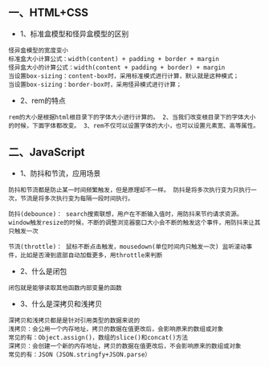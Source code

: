 ## 一、HTML+CSS
+ 1、标准盒模型和怪异盒模型的区别
```
怪异盒模型的宽度变小
标准盒大小计算公式：width(content) + padding + border + margin 
怪异盒大小的计算公式：width(content + padding + border) + margin
当设置box-sizing：content-box时，采用标准模式进行计算，默认就是这种模式；
当设置box-sizing：border-box时，采用怪异模式进行计算；
```

+ 2、rem的特点
```
rem的大小是根据html根目录下的字体大小进行计算的。 2、当我们改变根目录下的字体大小的时候，下面字体都改变。 3、rem不仅可以设置字体的大小，也可以设置元素宽、高等属性。
```

## 二、JavaScript

+ 1、防抖和节流，应用场景
```
防抖和节流都是防止某一时间频繁触发，但是原理却不一样。 防抖是将多次执行变为只执行一次，节流是将多次执行变为每隔一段时间执行。

防抖(debounce)： search搜索联想，用户在不断输入值时，用防抖来节约请求资源。 window触发resize的时候，不断的调整浏览器窗口大小会不断的触发这个事件，用防抖来让其只触发一次

节流(throttle)： 鼠标不断点击触发，mousedown(单位时间内只触发一次) 监听滚动事件，比如是否滑到底部自动加载更多，用throttle来判断
```
+ 2、什么是闭包
```
闭包就是能够读取其他函数内部变量的函数
```

+ 3、什么是深拷贝和浅拷贝
```
深拷贝和浅拷贝都是是针对引用类型的数据来说的
浅拷贝：会公用一个内存地址，拷贝的数据在值更改后，会影响原来的数组或对象
常见的有：Object.assign()，数组的slice()和concat()方法
深拷贝：会创建一个新的内存地址，拷贝的数据在值更改后，不会影响原来的数组或对象
常见的有：JSON（JSON.stringfy+JSON.parse）
```